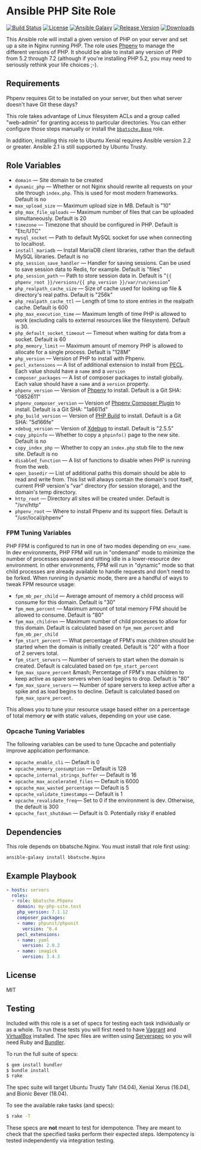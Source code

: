 Ansible PHP Site Role
========================

[![Build Status](https://travis-ci.org/bbatsche/Ansible-PHP-Site-Role.svg)](https://travis-ci.org/bbatsche/Ansible-PHP-Site-Role)
[![License](https://img.shields.io/github/license/bbatsche/Ansible-PHP-Site-Role.svg)](LICENSE)
[![Ansible Galaxy](https://img.shields.io/ansible/role/22583.svg)](https://galaxy.ansible.com/bbatsche/PHP)
[![Release Version](https://img.shields.io/github/tag/bbatsche/Ansible-PHP-Site-Role.svg)](https://galaxy.ansible.com/bbatsche/PHP)
[![Downloads](https://img.shields.io/ansible/role/d/22583.svg)](https://galaxy.ansible.com/bbatsche/PHP)

This Ansible role will install a given version of PHP on your server and set up a site in Nginx running PHP. The role uses [Phpenv](https://github.com/madumlao/phpenv) to manage the different versions of PHP. It should be able to install any version of PHP from 5.2 through 7.2 (although if you're installing PHP 5.2, you may need to seriously rethink your life choices ;-).

Requirements
------------

Phpenv requires Git to be installed on your server, but then what server doesn't have Git these days?

This role takes advantage of Linux filesystem ACLs and a group called "web-admin" for granting access to particular directories. You can either configure those steps manually or install the [`bbatsche.Base`](https://galaxy.ansible.com/bbatsche/Base/) role.

In addition, installing this role to Ubuntu Xenial requires Ansible version 2.2 or greater. Ansible 2.1 is still supported by Ubuntu Trusty.

Role Variables
--------------

- `domain` &mdash; Site domain to be created
- `dynamic_php` &mdash; Whether or not Nginx should rewrite all requests on your site through `index.php`. This is used for most modern frameworks. Default is no
- `max_upload_size` &mdash; Maximum upload size in MB. Default is "10"
- `php_max_file_uploads` &mdash; Maximum number of files that can be uploaded simultaneously. Default is 20
- `timezone` &mdash; Timezone that should be configured in PHP. Default is "Etc/UTC"
- `mysql_socket` &mdash; Path to default MySQL socket for use when connecting to localhost.
- `install_mariadb` &mdash; Install MariaDB client libraries, rather than the default MySQL libraries. Default is no
- `php_session_save_handler` &mdash; Handler for saving sessions. Can be used to save session data to Redis, for example. Default is "files"
- `php_session_path` &mdash; Path to store session data in. Default is "`{{ phpenv_root }}/versions/{{ php_version }}/var/run/session`"
- `php_realpath_cache_size` &mdash; Size of cache used for looking up file & directory's real paths. Default is "256k"
- `php_realpath_cache_ttl` &mdash; Length of time to store entries in the realpath cache. Default is 600
- `php_max_execution_time` &mdash; Maximum length of time PHP is allowed to work (excluding calls to external resources like the filesystem). Default is 30.
- `php_default_socket_timeout` &mdash; Timeout when waiting for data from a socket. Default is 60
- `php_memory_limit` &mdash; Maximum amount of memory PHP is allowed to allocate for a single process. Default is "128M"
- `php_version` &mdash; Version of PHP to install with Phpenv.
- `pecl_extensions` &mdash; A list of additional extension to install from [PECL](https://pecl.php.net/). Each value should have a `name` and a `version`
- `composer_packages` &mdash; A list of composer packages to install globally. Each value should have a `name` and a `version` property.
- `phpenv_version` &mdash; Version of [Phpenv](https://github.com/madumlao/phpenv) to install. Default is a Git SHA: "0852611"
- `phpenv_composer_version` &mdash; Version of [Phpenv Composer Plugin](https://github.com/ryoakg/phpenv-composer) to install. Default is a Git SHA: "1a6611d"
- `php_build_version` &mdash; Version of [PHP Build](https://github.com/php-build/php-build) to install. Default is a Git SHA: "5d166fe"
- `xdebug_version` &mdash; Version of [Xdebug](https://xdebug.org/) to install. Default is "2.5.5"
- `copy_phpinfo` &mdash; Whether to copy a `phpinfo()` page to the new site. Default is no
- `copy_index_php` &mdash; Whether to copy an `index.php` stub file to the new site. Default is no
- `disabled_function` &mdash; A list of functions to disable when PHP is running from the web.
- `open_basedir` &mdash; List of additional paths this domain should be able to read and write from. This list will always contain the domain's root itself, current PHP version's "var" directory (for session storage), and the domain's temp directory.
- `http_root` &mdash; Directory all sites will be created under. Default is "/srv/http"
- `phpenv_root` &mdash; Where to install Phpenv and its support files. Default is "/usr/local/phpenv"

### FPM Tuning Variables

PHP FPM is configured to run in one of two modes depending on `env_name`. In dev environments, PHP FPM will run in "ondemand" mode to minimize the number of processes spawned and sitting idle in a lower-resource dev environment. In other environments, FPM will run in "dynamic" mode so that child processes are already available to handle requests and don't need to be forked. When running in dynamic mode, there are a handful of ways to tweak FPM resource usage:

- `fpm_mb_per_child` &mdash; Average amount of memory a child process will consume for this domain. Default is "30"
- `fpm_mem_percent` &mdash; Maximum amount of total memory FPM should be allowed to consume. Default is "80"
- `fpm_max_children` &mdash; Maximum number of child processes to allow for this domain. Default is calculated based on `fpm_mem_percent` and `fpm_mb_per_child`
- `fpm_start_percent` &mdash; What percentage of FPM's max children should be started when the domain is initially created. Default is "20" with a floor of 2 servers total.
- `fpm_start_servers` &mdash; Number of servers to start when the domain is created. Default is calculated based on `fpm_start_percent`
- `fpm_max_spare_percent` &mash; Percentage of FPM's max children to keep active as spare servers when load begins to drop. Default is "80"
- `fpm_max_spare_servers` &mdash; Number of spare servers to keep active after a spike and as load begins to decline. Default is calculated based on `fpm_max_spare_percent`.

This allows you to tune your resource usage based either on a percentage of total memory **or** with static values, depending on your use case.

### Opcache Tuning Variables

The following variables can be used to tune Opcache and potentially improve application performance.

- `opcache_enable_cli` &mdash; Default is 0
- `opcache_memory_consumption` &mdash; Default is 128
- `opcache_internal_strings_buffer` &mdash; Default is 16
- `opcache_max_accelerated_files` &mdash; Default is 6000
- `opcache_max_wasted_percentage` &mdash; Default is 5
- `opcache_validate_timestamps` &mdash; Default is 1
- `opcache_revalidate_freq`&mdash; Set to 0 if the environment is dev. Otherwise, the default is 300
- `opcache_fast_shutdown` &mdash; Default is 0. Potentially risky if enabled

Dependencies
------------

This role depends on bbatsche.Nginx. You must install that role first using:

```bash
ansible-galaxy install bbatsche.Nginx
```

Example Playbook
----------------

```yml
- hosts: servers
  roles:
  - role: bbatsche.Phpenv
    domain: my-php-site.test
    php_version: 7.1.12
    composer_packages:
    - name: phpunit/phpunit
      version: ^6.4
    pecl_extensions:
    - name: yaml
      version: 2.0.2
    - name: imagick
      version: 3.4.3
```

License
-------

MIT

Testing
-------

Included with this role is a set of specs for testing each task individually or as a whole. To run these tests you will first need to have [Vagrant](https://www.vagrantup.com/) and [VirtualBox](https://www.virtualbox.org/) installed. The spec files are written using [Serverspec](http://serverspec.org/) so you will need Ruby and [Bundler](http://bundler.io/).

To run the full suite of specs:

```bash
$ gem install bundler
$ bundle install
$ rake
```

The spec suite will target Ubuntu Trusty Tahr (14.04), Xenial Xerus (16.04), and Bionic Bever (18.04).

To see the available rake tasks (and specs):

```bash
$ rake -T
```

These specs are **not** meant to test for idempotence. They are meant to check that the specified tasks perform their expected steps. Idempotency is tested independently via integration testing.
